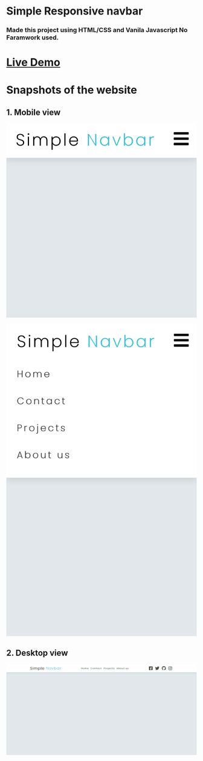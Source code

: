# Simple Responsive navbar

### Made this project using HTML/CSS and Vanila Javascript No Faramwork used.

# [Live Demo](https://ddepu11.github.io/simple__navbar/)

# Snapshots of the website

## 1. Mobile view

![mobile_view_1](https://github.com/ddepu11/simple__navbar/blob/master/snapshots/mobile_1.png)

![mobile_view_1](https://github.com/ddepu11/simple__navbar/blob/master/snapshots/mobile_2.png)

## 2. Desktop view

![mobile_view_1](https://github.com/ddepu11/simple__navbar/blob/master/snapshots/desktop_1.png)

